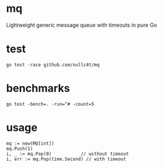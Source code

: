# mq
Lightweight generic message queue with timeouts in pure Go
# test
```
go test -race github.com/nullc4t/mq
```
# benchmarks
```
go test -bench=. -run=^# -count=5
```
# usage
```
mq := new(MQ[int])
mq.Push(1)
i, _ := mq.Pop(0)           // without timeout
i, err := mq.Pop(time.Second) // with timeout
```